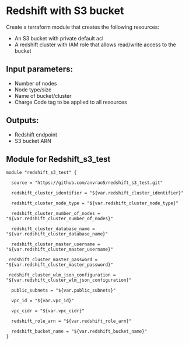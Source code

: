 # Redshift with S3 bucket
Create a terraform module that creates the following resources:
- An S3 bucket with private default acl
- A redshift cluster with IAM role that allows read/write access to the bucket

## Input parameters:
- Number of nodes
- Node type/size
- Name of bucket/cluster
- Charge Code tag to be applied to all resources

## Outputs:
- Redshift endpoint
- S3 bucket ARN

## Module for Redshift_s3_test
```
module "redshift_s3_test" {

  source = "https://github.com/anvrao5/redshift_s3_test.git"
  
  redshift_cluster_identifier = "${var.redshift_cluster_identifier}"
  
  redshift_cluster_node_type = "${var.redshift_cluster_node_type}"
  
  redshift_cluster_number_of_nodes = "${var.redshift_cluster_number_of_nodes}"
  
  redshift_cluster_database_name = "${var.redshift_cluster_database_name}"
  
  redshift_cluster_master_username = "${var.redshift_cluster_master_username}"
   
 redshift_cluster_master_password = "${var.redshift_cluster_master_password}"
 
 redshift_cluster_wlm_json_configuration = "${var.redshift_cluster_wlm_json_configuration}"
  
  public_subnets = "${var.public_subnets}"
  
  vpc_id = "${var.vpc_id}"
  
  vpc_cidr = "${var.vpc_cidr}"
  
  redshift_role_arn = "${var.redshift_role_arn}"
  
  redshift_bucket_name = "${var.redshift_bucket_name}"
}
```
